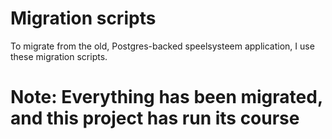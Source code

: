 # Migration scripts

To migrate from the old, Postgres-backed speelsysteem application, I use these migration scripts.

# Note: Everything has been migrated, and this project has run its course
